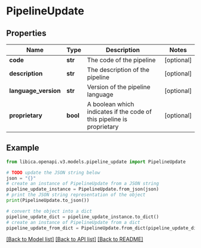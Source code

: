 # PipelineUpdate


## Properties

Name | Type | Description | Notes
------------ | ------------- | ------------- | -------------
**code** | **str** | The code of the pipeline | [optional] 
**description** | **str** | The description of the pipeline | [optional] 
**language_version** | **str** | Version of the pipeline language  | [optional] 
**proprietary** | **bool** | A boolean which indicates if the code of this pipeline is proprietary | [optional] 

## Example

```python
from libica.openapi.v3.models.pipeline_update import PipelineUpdate

# TODO update the JSON string below
json = "{}"
# create an instance of PipelineUpdate from a JSON string
pipeline_update_instance = PipelineUpdate.from_json(json)
# print the JSON string representation of the object
print(PipelineUpdate.to_json())

# convert the object into a dict
pipeline_update_dict = pipeline_update_instance.to_dict()
# create an instance of PipelineUpdate from a dict
pipeline_update_from_dict = PipelineUpdate.from_dict(pipeline_update_dict)
```
[[Back to Model list]](../README.md#documentation-for-models) [[Back to API list]](../README.md#documentation-for-api-endpoints) [[Back to README]](../README.md)


